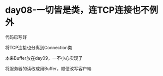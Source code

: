 # day08-一切皆是类，连TCP连接也不例外

代码已写好

将TCP连接也分离到Connection类

本来Buffer放在day09，一不小心实现了

将服务器的读改成用Buffer，顺便改写客户端